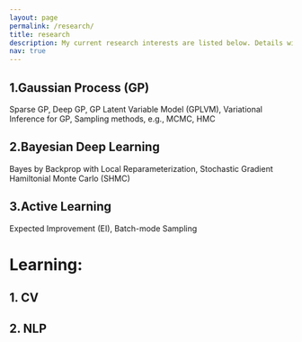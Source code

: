 ```yaml
---
layout: page
permalink: /research/
title: research
description: My current research interests are listed below. Details will be added soon.
nav: true
---
```


## 1.Gaussian Process (GP)
Sparse GP, Deep GP, GP Latent Variable Model (GPLVM), Variational Inference for GP, Sampling methods, e.g., MCMC, HMC 
 
## 2.Bayesian Deep Learning
Bayes by Backprop with Local Reparameterization, Stochastic Gradient Hamiltonial Monte Carlo (SHMC) 

## 3.Active Learning
Expected Improvement (EI), Batch-mode Sampling

# Learning:
## 1. CV
## 2. NLP 

